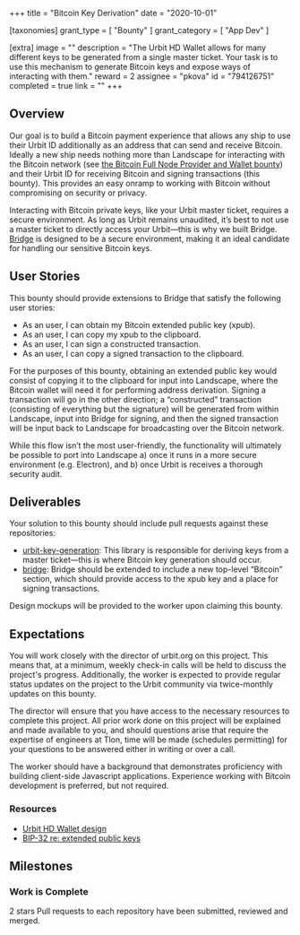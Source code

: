 +++
title = "Bitcoin Key Derivation"
date = "2020-10-01"

[taxonomies]
grant_type = [ "Bounty" ]
grant_category = [ "App Dev" ]

[extra]
image = ""
description = "The Urbit HD Wallet allows for many different keys to be generated from a single master ticket. Your task is to use this mechanism to generate Bitcoin keys and expose ways of interacting with them."
reward = 2
assignee = "pkova"
id = "794126751"
completed = true
link = ""
+++

## Overview

Our goal is to build a Bitcoin payment experience that allows any ship to use their Urbit ID additionally as an address that can send and receive Bitcoin. Ideally a new ship needs nothing more than Landscape for interacting with the Bitcoin network (see [the Bitcoin Full Node Provider and Wallet bounty](https://grants.urbit.org/bounties/2056919898-bitcoin-full-node-provider-and-wallet)) and their Urbit ID for receiving Bitcoin and signing transactions (this bounty). This provides an easy onramp to working with Bitcoin without compromising on security or privacy.

Interacting with Bitcoin private keys, like your Urbit master ticket, requires a secure environment. As long as Urbit remains unaudited, it’s best to not use a master ticket to directly access your Urbit—this is why we built Bridge. [Bridge](https://bridge.urbit.org) is designed to be a secure environment, making it an ideal candidate for handling our sensitive Bitcoin keys.

## User Stories

This bounty should provide extensions to Bridge that satisfy the following user stories:

- As an user, I can obtain my Bitcoin extended public key (xpub).
- As an user, I can copy my xpub to the clipboard.
- As an user, I can sign a constructed transaction.
- As an user, I can copy a signed transaction to the clipboard.

For the purposes of this bounty, obtaining an extended public key would consist of copying it to the clipboard for input into Landscape, where the Bitcoin wallet will need it for performing address derivation. Signing a transaction will go in the other direction; a “constructed” transaction (consisting of everything but the signature) will be generated from within Landscape, input into Bridge for signing, and then the signed transaction will be input back to Landscape for broadcasting over the Bitcoin network.

While this flow isn’t the most user-friendly, the functionality will ultimately be possible to port into Landscape a) once it runs in a more secure environment (e.g. Electron), and b) once Urbit is receives a thorough security audit.

## Deliverables

Your solution to this bounty should include pull requests against these repositories:

- [urbit-key-generation](https://github.com/urbit/urbit-key-generation): This library is responsible for deriving keys from a master ticket—this is where Bitcoin key generation should occur.
- [bridge](https://github.com/urbit/bridge/): Bridge should be extended to include a new top-level “Bitcoin” section, which should provide access to the xpub key and a place for signing transactions.

Design mockups will be provided to the worker upon claiming this bounty.

## Expectations

You will work closely with the director of urbit.org on this project. This means that, at a minimum, weekly check-in calls will be held to discuss the project's progress. Additionally, the worker is expected to provide regular status updates on the project to the Urbit community via twice-monthly updates on this bounty.

The director will ensure that you have access to the necessary resources to complete this project. All prior work done on this project will be explained and made available to you, and should questions arise that require the expertise of engineers at Tlon, time will be made (schedules permitting) for your questions to be answered either in writing or over a call.

The worker should have a background that demonstrates proficiency with building client-side Javascript applications. Experience working with Bitcoin development is preferred, but not required.

### Resources

- [Urbit HD Wallet design](https://github.com/urbit/fora-posts/blob/master/proposals/posts/~2018.11.8..19.31.59..ba77~)
- [BIP-32 re: extended public keys](https://github.com/bitcoin/bips/blob/master/bip-0032.mediawiki#Extended_keys)

## Milestones

### Work is Complete

2 stars
Pull requests to each repository have been submitted, reviewed and merged.
